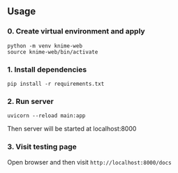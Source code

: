 ## Usage
### 0. Create virtual environment and apply
```
python -m venv knime-web
source knime-web/bin/activate
```

### 1. Install dependencies
```
pip install -r requirements.txt
```

### 2. Run server
```
uvicorn --reload main:app
```

Then server will be started at localhost:8000

### 3. Visit testing page
Open browser and then visit `http://localhost:8000/docs`
